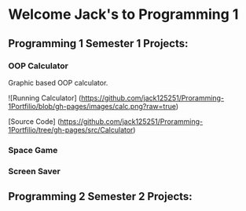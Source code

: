 # Welcome Jack's to Programming 1

## Programming 1 Semester 1 Projects:

### OOP Calculator
Graphic based OOP calculator.

![Running Calculator] (https://github.com/jack125251/Proramming-1Portfilio/blob/gh-pages/images/calc.png?raw=true)

[Source Code] (https://github.com/jack125251/Proramming-1Portfilio/tree/gh-pages/src/Calculator)

### Space Game

### Screen Saver

## Programming 2 Semester 2 Projects:
